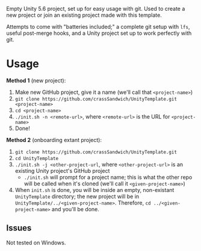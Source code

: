 Empty Unity 5.6 project, set up for easy usage with git. Used to create a new project or join an existing project made with this template.

Attempts to come with "batteries included;" a complete git setup with `lfs`, useful post-merge hooks, and a Unity project set up to work perfectly with git.

# Usage

**Method 1** (new project):

1. Make new GitHub project, give it a name (we'll call that `<project-name>`)
2. `git clone https://github.com/crassSandwich/UnityTemplate.git <project-name>`
3. `cd <project-name>`
3. `./init.sh -n <remote-url>`, where `<remote-url>` is the URL for `<project-name>`
4. Done!

**Method 2** (onboarding extant project):

1. `git clone https://github.com/crassSandwich/UnityTemplate.git`
2. `cd UnityTemplate`
3. `./init.sh -j <other-project-url`, where `<other-project-url>` is an existing Unity project's GitHub project
    - `./init.sh` will prompt for a project name; this is what the other repo will be called when it's cloned (we'll call it `<given-project-name>`)
4. When `init.sh` is done, you will be inside an empty, non-existant `UnityTemplate` directory; the new project will be in `UnityTemplate/../<given-project-name>`. Therefore, `cd ../<given-project-name>` and you'll be done.

## Issues

Not tested on Windows.
